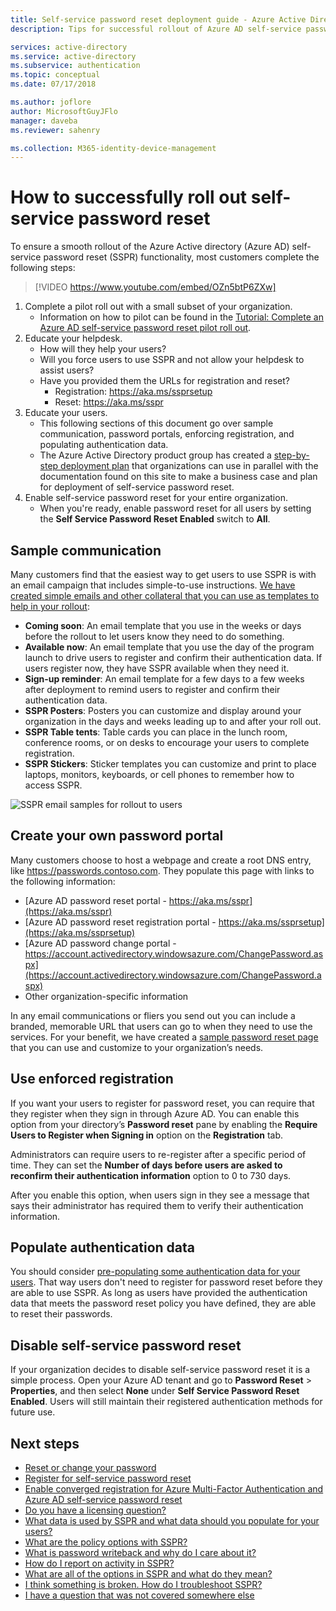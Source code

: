 ```yaml
---
title: Self-service password reset deployment guide - Azure Active Directory
description: Tips for successful rollout of Azure AD self-service password reset

services: active-directory
ms.service: active-directory
ms.subservice: authentication
ms.topic: conceptual
ms.date: 07/17/2018

ms.author: joflore
author: MicrosoftGuyJFlo
manager: daveba
ms.reviewer: sahenry

ms.collection: M365-identity-device-management
---
```

# How to successfully roll out self-service password reset

To ensure a smooth rollout of the Azure Active directory (Azure AD) self-service password reset (SSPR) functionality, most customers complete the following steps:

> [!VIDEO https://www.youtube.com/embed/OZn5btP6ZXw]

1. Complete a pilot roll out with a small subset of your organization.
   * Information on how to pilot can be found in the [Tutorial: Complete an Azure AD self-service password reset pilot roll out](tutorial-sspr-pilot.md).
1. Educate your helpdesk.
   * How will they help your users?
   * Will you force users to use SSPR and not allow your helpdesk to assist users?
   * Have you provided them the URLs for registration and reset?
      * Registration:  https://aka.ms/ssprsetup
      * Reset: https://aka.ms/sspr
1. Educate your users.
   * This following sections of this document go over sample communication, password portals, enforcing registration, and populating authentication data.
   * The Azure Active Directory product group has created a [step-by-step deployment plan](https://aka.ms/SSPRDeploymentPlan) that organizations can use in parallel with the documentation found on this site to make a business case and plan for deployment of self-service password reset.
1. Enable self-service password reset for your entire organization.
   * When you're ready, enable password reset for all users by setting the **Self Service Password Reset Enabled** switch to **All**.

## Sample communication

Many customers find that the easiest way to get users to use SSPR is with an email campaign that includes simple-to-use instructions. [We have created simple emails and other collateral that you can use as templates to help in your rollout](https://www.microsoft.com/download/details.aspx?id=56768):

* **Coming soon**: An email template that you use in the weeks or days before the rollout to let users know they need to do something.
* **Available now**: An email template that you use the day of the program launch to drive users to register and confirm their authentication data. If users register now, they have SSPR available when they need it.
* **Sign-up reminder**: An email template for a few days to a few weeks after deployment to remind users to register and confirm their authentication data.
* **SSPR Posters**: Posters you can customize and display around your organization in the days and weeks leading up to and after your roll out.
* **SSPR Table tents**: Table cards you can place in the lunch room, conference rooms, or on desks to encourage your users to complete registration.
* **SSPR Stickers**: Sticker templates you can customize and print to place laptops, monitors, keyboards, or cell phones to remember how to access SSPR.

![SSPR email samples for rollout to users][Email]

## Create your own password portal

Many customers choose to host a webpage and create a root DNS entry, like https://passwords.contoso.com. They populate this page with links to the following information:

* [Azure AD password reset portal - https://aka.ms/sspr](https://aka.ms/sspr)
* [Azure AD password reset registration portal - https://aka.ms/ssprsetup](https://aka.ms/ssprsetup)
* [Azure AD password change portal - https://account.activedirectory.windowsazure.com/ChangePassword.aspx](https://account.activedirectory.windowsazure.com/ChangePassword.aspx)
* Other organization-specific information

In any email communications or fliers you send out you can include a branded, memorable URL that users can go to when they need to use the services. For your benefit, we have created a [sample password reset page](https://github.com/ajamess/password-reset-page) that you can use and customize to your organization’s needs.

## Use enforced registration

If you want your users to register for password reset, you can require that they register when they sign in through Azure AD. You can enable this option from your directory’s **Password reset** pane by enabling the **Require Users to Register when Signing in** option on the **Registration** tab.

Administrators can require users to re-register after a specific period of time. They can set the **Number of days before users are asked to reconfirm their authentication information** option to 0 to 730 days.

After you enable this option, when users sign in they see a message that says their administrator has required them to verify their authentication information.

## Populate authentication data

You should consider [pre-populating some authentication data for your users](howto-sspr-authenticationdata.md). That way users don't need to register for password reset before they are able to use SSPR. As long as users have provided the authentication data that meets the password reset policy you have defined, they are able to reset their passwords.

## Disable self-service password reset

If your organization decides to disable self-service password reset it is a simple process. Open your Azure AD tenant and go to **Password Reset** > **Properties**, and then select **None** under **Self Service Password Reset Enabled**. Users will still maintain their registered authentication methods for future use.

## Next steps

* [Reset or change your password](../user-help/active-directory-passwords-update-your-own-password.md)
* [Register for self-service password reset](../user-help/active-directory-passwords-reset-register.md)
* [Enable converged registration for Azure Multi-Factor Authentication and Azure AD self-service password reset](concept-registration-mfa-sspr-converged.md)
* [Do you have a licensing question?](concept-sspr-licensing.md)
* [What data is used by SSPR and what data should you populate for your users?](howto-sspr-authenticationdata.md)
* [What are the policy options with SSPR?](concept-sspr-policy.md)
* [What is password writeback and why do I care about it?](howto-sspr-writeback.md)
* [How do I report on activity in SSPR?](howto-sspr-reporting.md)
* [What are all of the options in SSPR and what do they mean?](concept-sspr-howitworks.md)
* [I think something is broken. How do I troubleshoot SSPR?](active-directory-passwords-troubleshoot.md)
* [I have a question that was not covered somewhere else](active-directory-passwords-faq.md)

[Email]: ./media/howto-sspr-deployment/sspr-emailtemplates.png "Customize these email templates to fit your organizational requirements"
